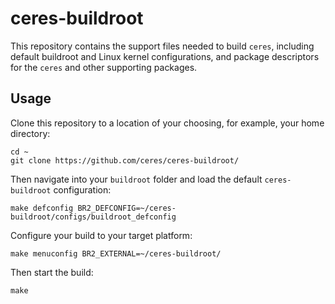 # ceres-buildroot

This repository contains the support files needed to build `ceres`, including default buildroot and Linux kernel configurations, and package descriptors for the `ceres` and other supporting packages.

## Usage

Clone this repository to a location of your choosing, for example, your home directory:
```
cd ~
git clone https://github.com/ceres/ceres-buildroot/
```

Then navigate into your `buildroot` folder and load the default `ceres-buildroot` configuration:
```
make defconfig BR2_DEFCONFIG=~/ceres-buildroot/configs/buildroot_defconfig
```

Configure your build to your target platform:
```
make menuconfig BR2_EXTERNAL=~/ceres-buildroot/
```

Then start the build:
```
make
```
